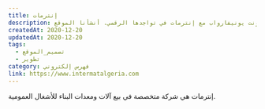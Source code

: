 ```yaml
---
title: إنترمات
description: تعاونت يونيفارواب مع إنترمات في تواجدها الرقمي. أنشأنا الموقع.
createdAt: 2020-12-20
updatedAt: 2020-12-20
tags:
  - تصميم_الموقع
  - تطوير
category: فهرس إلكتروني
link: https://www.intermatalgeria.com
---
```


إنترمات هي شركة متخصصة في بيع آلات ومعدات البناء للأشغال العمومية.
